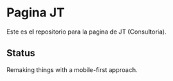 # Pagina JT

Este es el repositorio para la pagina de JT (Consultoria).


## Status

Remaking things with a mobile-first approach.
